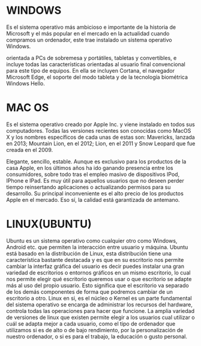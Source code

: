 # WINDOWS
Es el sistema operativo más ambicioso e importante de la historia de Microsoft y el más popular en el mercado en la actualidad cuando compramos un ordenador, este trae instalado un sistema operativo Windows.

orientada a PCs de sobremesa y portátiles, tabletas y convertibles, e incluye todas las características orientadas al usuario final convencional para este tipo de equipos.
En ella se incluyen Cortana, el navegador Microsoft Edge, el soporte del modo tableta y de la tecnología biométrica Windows Hello.

# MAC OS  
Es el sistema operativo creado por Apple Inc. y viene instalado en todos sus computadores. Todas las versiones recientes son conocidas como MacOS X y los nombres específicos de cada unas de estas son: Mavericks, lanzada en 2013; Mountain Lion, en el 2012; Lion, en el 2011 y Snow Leopard que fue creada en el 2009.


Elegante, sencillo, estable. Aunque es exclusivo para los productos de la casa Apple, en los últimos años ha ido ganando presencia entre los consumidores, sobre todo tras el empleo masivo de dispositivos IPod, IPhone e IPad. Es muy útil para aquellos usuarios que no deseen perder tiempo reinsertando aplicaciones o actualizando permisos para su desarrollo. Su principal inconveniente es el alto precio de los productos Apple en el mercado. Eso sí, la calidad está garantizada de antemano.



# LINUX(UBUNTU)
Ubuntu es un sistema operativo como cualquier otro como Windows, Android etc. que permiten la interacción entre usuario y máquina.
Ubuntu está basado en la distribución de Linux, esta distribución tiene una característica bastante destacada y es que en su escritorio nos permite cambiar la interfaz gráfica del usuario es decir puedes instalar una gran variedad de escritorios o entornos gráficos en un mismo escritorio, lo cual nos permite elegir qué escritorio queremos usar o que escritorio se adapte más al uso del propio usuario. Esto significa que el escritorio va separado de los demás componentes de forma que podremos cambiar de un escritorio a otro.
Linux en si, es el núcleo o Kernel es un parte fundamental del sistema operativo se encarga de administrar los recursos del hardware, controla todas las operaciones para hacer que funcione.
La amplia variedad de versiones de linux que existen permite elegir a los usuarios cual utilizar o cuál se adapta mejor a cada usuario, como el tipo de ordenador que utilizamos si es de alto o de bajo rendimiento, por la personalización de nuestro ordenador, o si es para el trabajo, la educación o gusto personal. 
